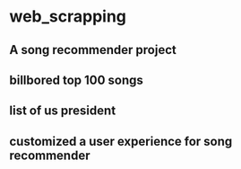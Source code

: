 # web_scrapping
## A song recommender project
## billbored top 100 songs
## list of us president
## customized a user experience for song recommender
